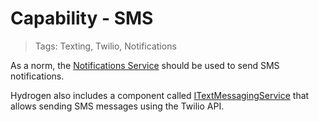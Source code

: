 # Capability - SMS

> Tags: Texting, Twilio, Notifications

As a norm, the [Notifications Service](../dir/common/README.md) should be used to send SMS notifications.

Hydrogen also includes a component called [ITextMessagingService](../ref/hydrogen-2.0/TextMessaging.Abstractions.md) that allows sending SMS messages using the Twilio API.